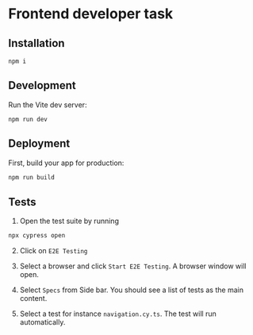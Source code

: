 # Frontend developer task

## Installation

```shellscript
npm i
```

## Development

Run the Vite dev server:

```shellscript
npm run dev
```

## Deployment

First, build your app for production:

```sh
npm run build
```

## Tests

1. Open the test suite by running

```sh
npx cypress open
```

2. Click on `E2E Testing`

3. Select a browser and click `Start E2E Testing`. A browser window will open.

4. Select `Specs` from Side bar. You should see a list of tests as the main content.

5. Select a test for instance `navigation.cy.ts`. The test will run automatically.
